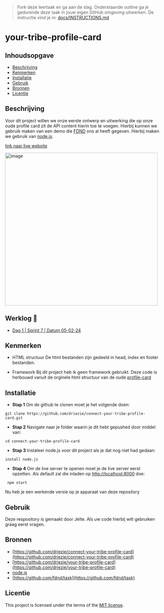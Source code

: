 > _Fork_ deze leertaak en ga aan de slag. Onderstaande outline ga je gedurende deze taak in jouw eigen GitHub omgeving uitwerken. De instructie vind je in: [docs/INSTRUCTIONS.md](docs/INSTRUCTIONS.md)

# your-tribe-profile-card
<!-- Geef je project een titel en schrijf in één zin wat het is -->

## Inhoudsopgave

  * [Beschrijving](#beschrijving)
  * [Kenmerken](#kenmerken)
  * [Installatie](#installatie)
  * [Gebruik](#gebruik)
  * [Bronnen](#bronnen)
  * [Licentie](#licentie)

## Beschrijving
Voor dit project willen we onze eerste ontwerp en uitwerking die op onze oude profile card zit de API content hierin toe te voegen. Hierbij kunnen we gebruik maken van een demo die [FDND](https://github.com/fdnd-task/connect-your-tribe-profile-card) ons al heeft gegeven. Hierbij maken we gebruik van [node.js](https://nodejs.org/en).

[link naar live website](https://driezie-sprint-7.cyclic.app/)

<img width="498" alt="image" src="https://github.com/driezie/connect-your-tribe-profile-card/assets/80174866/b5c5e590-faf2-4b7b-ae0e-2b9a307cd095">


## Werklog 📅
- [Dag 1 | Sprint 7 | Datum 05-02-24](https://github.com/driezie/connect-your-tribe-profile-card/wiki/Werklog-%F0%9F%93%85#dag-1--sprint-7--datum-05-02-24)

## Kenmerken
- HTML structuur
De html bestanden zijn gedeeld in head, index en footer bestanden.

- Framework
Bij dit project heb ik geen framework gebruikt. Deze code is herbouwd vanuit de orginele html structuur van de oude [profile-card](https://github.com/driezie/your-tribe-profile-card)

## Installatie

- **Stap 1**
Om de github te clonen moet je het volgende doen:
```git
git clone https://github.com/driezie/connect-your-tribe-profile-card.git
```

- **Stap 2**
Navigate naar je folder waarin je dit hebt gepushed door middel van:
```git
cd connect-your-tribe-profile-card
```

- **Stap 3**
Instaleer node.js voor dit project als je dat nog niet had gedaan:
```git
install node.js
```


- **Stap 4**
Om de live server te openen moet je de live server eerst opzetten. Als default zal die inladen op [http://localhost:8000](http://localhost:8000) doe:
```git
 npm start
```

Nu heb je een werkende versie op je apparaat van deze repository

## Gebruik

Deze respository is gemaakt door Jelte. Als uw code hierbij wilt gebruiken graag eerst vragen.

## Bronnen

- [https://github.com/driezie/connect-your-tribe-profile-card](https://github.com/driezie/connect-your-tribe-profile-card)
- [https://github.com/driezie/your-tribe-profile-card](https://github.com/driezie/your-tribe-profile-card)
- [node.js](https://nodejs.org/en)
- [https://github.com/fdnd/task](https://github.com/fdnd/task)

## Licentie

This project is licensed under the terms of the [MIT license](./LICENSE).

